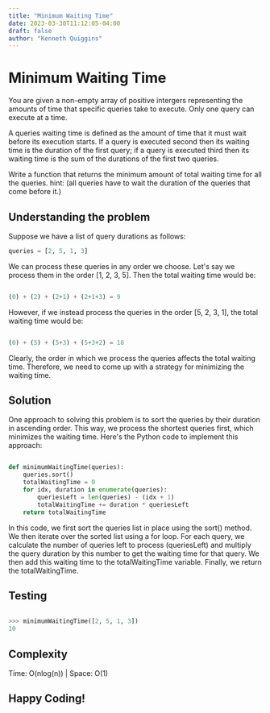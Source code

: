 ```yaml
---
title: "Minimum Waiting Time"
date: 2023-03-30T11:12:05-04:00
draft: false
author: "Kenneth Quiggins"
---
```


# Minimum Waiting Time

You are given a non-empty array of positive intergers representing the amounts of time that specific queries take to execute. Only one query can execute at a time.

A queries waiting time is defined as the amount of time that it must wait before its execution starts. If a query is executed second then its waiting time is the duration of the first query; if a query is executed third then its waiting time is the sum of the durations of the first two queries.

Write a function that returns the minimum amount of total waiting time for all the queries.
hint: (all queries have to wait the duration of the queries that come before it.)

## Understanding the problem

Suppose we have a list of query durations as follows:

```python
queries = [2, 5, 1, 3]

```

We can process these queries in any order we choose. Let's say we process them in the order [1, 2, 3, 5]. Then the total waiting time would be:

```python

(0) + (2) + (2+1) + (2+1+3) = 9

```

However, if we instead process the queries in the order [5, 2, 3, 1], the total waiting time would be:

```python

(0) + (5) + (5+3) + (5+3+2) = 18


```

Clearly, the order in which we process the queries affects the total waiting time. Therefore, we need to come up with a strategy for minimizing the waiting time.

## Solution

One approach to solving this problem is to sort the queries by their duration in ascending order. This way, we process the shortest queries first, which minimizes the waiting time. Here's the Python code to implement this approach:

```python

def minimumWaitingTime(queries):
    queries.sort()
    totalWaitingTime = 0
    for idx, duration in enumerate(queries):
        queriesLeft = len(queries) - (idx + 1)
        totalWaitingTime += duration * queriesLeft
    return totalWaitingTime

```

In this code, we first sort the queries list in place using the sort() method. We then iterate over the sorted list using a for loop. For each query, we calculate the number of queries left to process (queriesLeft) and multiply the query duration by this number to get the waiting time for that query. We then add this waiting time to the totalWaitingTime variable. Finally, we return the totalWaitingTime.

## Testing

```python

>>> minimumWaitingTime([2, 5, 1, 3])
10

```

## Complexity

Time: O(nlog(n)) | Space: O(1)

## Happy Coding!



